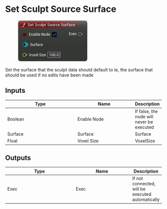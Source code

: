 # Set Sculpt Source Surface

<div align="left" data-full-width="false">

<figure><img src="Set_Sculpt_Source_Surface.png" alt=""><figcaption></figcaption></figure>

</div>

Set the surface that the sculpt data should default to
ie, the surface that should be used if no edits have been made

## Inputs

<table>
<thead><tr><th width="250">Type</th><th width="200">Name</th><th>Description</th></tr></thead>
<tbody>
<tr><td>Boolean</td><td>Enable Node</td><td>If false, the node will never be executed</td></tr>
<tr><td>Surface</td><td>Surface</td><td>Surface</td></tr>
<tr><td>Float</td><td>Voxel Size</td><td>VoxelSize</td></tr>
</tbody>
</table>

## Outputs

<table>
<thead><tr><th width="250">Type</th><th width="200">Name</th><th>Description</th></tr></thead>
<tbody>
<tr><td>Exec</td><td>Exec</td><td>If not connected, will be executed automatically</td></tr>
</tbody>
</table>